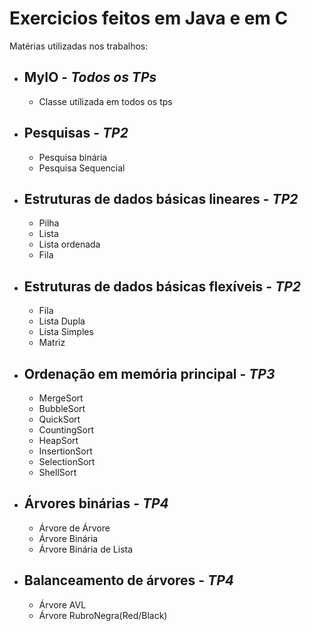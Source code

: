 # Exercicios feitos em Java e em C
  
  Matérias utilizadas nos trabalhos:
  
- ## MyIO - *Todos os TPs*<br>
  * Classe utílizada em todos os tps<br>
  
- ## Pesquisas - *TP2*<br>
  * Pesquisa binária<br>
  * Pesquisa Sequencial<br>
  
- ## Estruturas de dados básicas lineares - *TP2*<br>
  * Pilha<br>
  * Lista<br>
  * Lista ordenada<br>
  * Fila<br>

- ## Estruturas de dados básicas flexíveis - *TP2* <br>
  * Fila<br> 
  * Lista Dupla<br>
  * Lista Simples<br>
  * Matriz<br>


- ## Ordenação em memória principal - *TP3*<br>
  * MergeSort<br>
  * BubbleSort<br>
  * QuickSort<br>
  * CountingSort<br>
  * HeapSort<br>
  * InsertionSort<br>
  * SelectionSort<br>
  * ShellSort<br>

- ## Árvores binárias - *TP4* <br>
  * Árvore de Árvore<br>
  * Árvore Binária<br>
  * Árvore Binária de Lista<br>
  
  
- ## Balanceamento de árvores - *TP4* <br>
  * Árvore AVL<br>
  * Árvore RubroNegra(Red/Black)<br>

